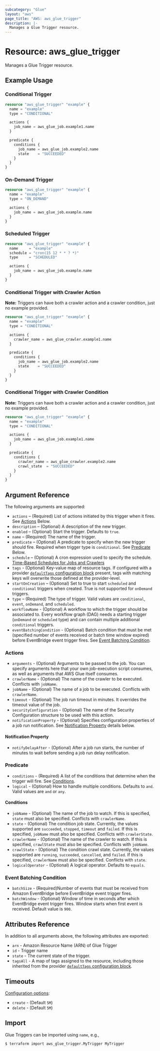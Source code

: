 ```yaml
---
subcategory: "Glue"
layout: "aws"
page_title: "AWS: aws_glue_trigger"
description: |-
  Manages a Glue Trigger resource.
---
```


# Resource: aws_glue_trigger

Manages a Glue Trigger resource.

## Example Usage

### Conditional Trigger

```terraform
resource "aws_glue_trigger" "example" {
  name = "example"
  type = "CONDITIONAL"

  actions {
    job_name = aws_glue_job.example1.name
  }

  predicate {
    conditions {
      job_name = aws_glue_job.example2.name
      state    = "SUCCEEDED"
    }
  }
}
```

### On-Demand Trigger

```terraform
resource "aws_glue_trigger" "example" {
  name = "example"
  type = "ON_DEMAND"

  actions {
    job_name = aws_glue_job.example.name
  }
}
```

### Scheduled Trigger

```terraform
resource "aws_glue_trigger" "example" {
  name     = "example"
  schedule = "cron(15 12 * * ? *)"
  type     = "SCHEDULED"

  actions {
    job_name = aws_glue_job.example.name
  }
}
```

### Conditional Trigger with Crawler Action

**Note:** Triggers can have both a crawler action and a crawler condition, just no example provided.

```terraform
resource "aws_glue_trigger" "example" {
  name = "example"
  type = "CONDITIONAL"

  actions {
    crawler_name = aws_glue_crawler.example1.name
  }

  predicate {
    conditions {
      job_name = aws_glue_job.example2.name
      state    = "SUCCEEDED"
    }
  }
}
```

### Conditional Trigger with Crawler Condition

**Note:** Triggers can have both a crawler action and a crawler condition, just no example provided.

```terraform
resource "aws_glue_trigger" "example" {
  name = "example"
  type = "CONDITIONAL"

  actions {
    job_name = aws_glue_job.example1.name
  }

  predicate {
    conditions {
      crawler_name = aws_glue_crawler.example2.name
      crawl_state  = "SUCCEEDED"
    }
  }
}
```

## Argument Reference

The following arguments are supported:

* `actions` – (Required) List of actions initiated by this trigger when it fires. See [Actions](#actions) Below.
* `description` – (Optional) A description of the new trigger.
* `enabled` – (Optional) Start the trigger. Defaults to `true`.
* `name` – (Required) The name of the trigger.
* `predicate` – (Optional) A predicate to specify when the new trigger should fire. Required when trigger type is `conditional`. See [Predicate](#predicate) Below.
* `schedule` – (Optional) A cron expression used to specify the schedule. [Time-Based Schedules for Jobs and Crawlers](https://docs.aws.amazon.com/glue/latest/dg/monitor-data-warehouse-schedule.html)
* `tags` - (Optional) Key-value map of resource tags. If configured with a provider [`defaultTags` configuration block](https://registry.terraform.io/providers/hashicorp/aws/latest/docs#default_tags-configuration-block) present, tags with matching keys will overwrite those defined at the provider-level.
* `startOnCreation` – (Optional) Set to true to start `scheduled` and `conditional` triggers when created. True is not supported for `onDemand` triggers.
* `type` – (Required) The type of trigger. Valid values are `conditional`, `event`, `onDemand`, and `scheduled`.
* `workflowName` - (Optional) A workflow to which the trigger should be associated to. Every workflow graph (DAG) needs a starting trigger (`onDemand` or `scheduled` type) and can contain multiple additional `conditional` triggers.
* `eventBatchingCondition` - (Optional) Batch condition that must be met (specified number of events received or batch time window expired) before EventBridge event trigger fires. See [Event Batching Condition](#event-batching-condition).

### Actions

* `arguments` - (Optional) Arguments to be passed to the job. You can specify arguments here that your own job-execution script consumes, as well as arguments that AWS Glue itself consumes.
* `crawlerName` - (Optional) The name of the crawler to be executed. Conflicts with `jobName`.
* `jobName` - (Optional) The name of a job to be executed. Conflicts with `crawlerName`.
* `timeout` - (Optional) The job run timeout in minutes. It overrides the timeout value of the job.
* `securityConfiguration` - (Optional) The name of the Security Configuration structure to be used with this action.
* `notificationProperty` - (Optional) Specifies configuration properties of a job run notification. See [Notification Property](#notification-property) details below.

#### Notification Property

* `notifyDelayAfter` - (Optional) After a job run starts, the number of minutes to wait before sending a job run delay notification.

### Predicate

* `conditions` - (Required) A list of the conditions that determine when the trigger will fire. See [Conditions](#conditions).
* `logical` - (Optional) How to handle multiple conditions. Defaults to `and`. Valid values are `and` or `any`.

#### Conditions

* `jobName` - (Optional) The name of the job to watch. If this is specified, `state` must also be specified. Conflicts with `crawlerName`.
* `state` - (Optional) The condition job state. Currently, the values supported are `succeeded`, `stopped`, `timeout` and `failed`. If this is specified, `jobName` must also be specified. Conflicts with `crawlerState`.
* `crawlerName` - (Optional) The name of the crawler to watch. If this is specified, `crawlState` must also be specified. Conflicts with `jobName`.
* `crawlState` - (Optional) The condition crawl state. Currently, the values supported are `running`, `succeeded`, `cancelled`, and `failed`. If this is specified, `crawlerName` must also be specified. Conflicts with `state`.
* `logicalOperator` - (Optional) A logical operator. Defaults to `equals`.

### Event Batching Condition

* `batchSize` - (Required)Number of events that must be received from Amazon EventBridge before EventBridge  event trigger fires.
* `batchWindow` - (Optional) Window of time in seconds after which EventBridge event trigger fires. Window starts when first event is received. Default value is `900`.

## Attributes Reference

In addition to all arguments above, the following attributes are exported:

* `arn` - Amazon Resource Name (ARN) of Glue Trigger
* `id` - Trigger name
* `state` - The current state of the trigger.
* `tagsAll` - A map of tags assigned to the resource, including those inherited from the provider [`defaultTags` configuration block](https://registry.terraform.io/providers/hashicorp/aws/latest/docs#default_tags-configuration-block).

## Timeouts

[Configuration options](https://developer.hashicorp.com/terraform/language/resources/syntax#operation-timeouts):

- `create` - (Default `5M`)
- `delete` - (Default `5M`)

## Import

Glue Triggers can be imported using `name`, e.g.,

```
$ terraform import aws_glue_trigger.MyTrigger MyTrigger
```

<!-- cache-key: cdktf-0.17.0-pre.15 input-4ef32cf00d694ffc30a4f076c1e6a88bd9db9461a233efe65bcba36365dd77b5 -->